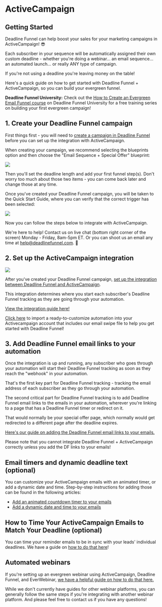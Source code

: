 # ActiveCampaign

## Getting Started

Deadline Funnel can help boost your sales for your marketing campaigns in ActiveCampaign! 😎

Each subscriber in your sequence will be automatically assigned their own custom deadline - whether you're doing a webinar... an email sequence... an automated launch... or really ANY type of campaign.

If you're not using a deadline you're leaving money on the table!

Here's a quick guide on how to get started with Deadline Funnel + ActiveCampaign, so you can build your evergreen funnel.

**Deadline Funnel University:** Check out the [How to Create an Evergreen Email Funnel course](https://university.deadlinefunnel.com/courses/evergreen) on Deadline Funnel University for a free training series on building your first evergreen campaign!

## 1. Create your Deadline Funnel campaign

First things first - you will need to [create a campaign in Deadline Funnel](https://deadlinefunnel.com/promotions/create) before you can set up the integration with ActiveCampaign.

When creating your campaign, we recommend selecting the blueprints option and then choose the "Email Sequence + Special Offer" blueprint:

![](https://s3.amazonaws.com/helpscout.net/docs/assets/53974d6ce4b0c76107b109d1/images/5dfd10952c7d3a7e9ae5636c/file-4mxM9o3U2U.png)

Then you'll set the deadline length and add your first funnel step\(s\). Don't worry too much about those two items - you can come back later and change those at any time.

Once you've created your Deadline Funnel campaign, you will be taken to the Quick Start Guide, where you can verify that the correct trigger has been selected:

![](https://s3.amazonaws.com/helpscout.net/docs/assets/53974d6ce4b0c76107b109d1/images/5dfd11032c7d3a7e9ae56377/file-Y7B45ZIrXI.png)

Now you can follow the steps below to integrate with ActiveCampaign.

We're here to help! Contact us on live chat \(bottom right corner of the screen\) Monday - Friday, 8am-5pm ET. Or you can shoot us an email any time at help@deadlinefunnel.com. 🙂

## 2. Set up the ActiveCampaign integration

![](https://d33v4339jhl8k0.cloudfront.net/docs/assets/53974d6ce4b0c76107b109d1/images/595a76230428637ff8d4430d/file-fYyR57Iyug.gif)

After you've created your Deadline Funnel campaign, [set up the integration between Deadline Funnel and ActiveCampaign](https://documentation.deadlinefunnel.com/article/244-how-to-%20integrate-deadline-funnel-with-activecampaign-api).

This integration determines where you start each subscriber's Deadline Funnel tracking as they are going through your automation.

[View the integration guide here!](https://documentation.deadlinefunnel.com/article/244-how-to-integrate-%20deadline-funnel-with-activecampaign-api)

[Click here](https://www.activecampaign.com/marketplace/recipe/ultimate-%20evergreen-funnel-by-deadline-funnel) to import a ready-to-customize automation into your Activecampaign account that includes our email swipe file to help you get started with Deadline Funnel!

## 3. Add Deadline Funnel email links to your automation

Once the integration is up and running, any subscriber who goes through your automation will start their Deadline Funnel tracking as soon as they reach the "webhook" in your automation.

That's the first key part for Deadline Funnel tracking - tracking the email address of each subscriber as they go through your automation.

The second critical part for Deadline Funnel tracking is to add Deadline Funnel email links to the emails in your automation, wherever you're linking to a page that has a Deadline Funnel timer or redirect on it.

That would normally be your special offer page, which normally would get redirected to a different page after the deadline expires.

[Here's our guide on adding the Deadline Funnel email links to your emails.](https://documentation.deadlinefunnel.com/article/16-expiring-links)

Please note that you cannot integrate Deadline Funnel + ActiveCampaign correctly unless you add the DF links to your emails!

## Email timers and dynamic deadline text \(optional\)

You can customize your ActiveCampaign emails with an animated timer, or add a dynamic date and time. Step-by-step instructions for adding those can be found in the following articles:

* [Add an animated countdown timer to your emails](https://documentation.deadlinefunnel.com/article/246-how-to-add-email-countdown-code-to-activecampaign)
* [Add a dynamic date and time to your emails](https://documentation.deadlinefunnel.com/article/377-how-to-add-a-dynamic-date-and-time-to-activecampaign-email)

## How to Time Your ActiveCampaign Emails to Match Your Deadline \(optional\)

You can time your reminder emails to be in sync with your leads' individual deadlines. We have a guide on [how to do that here](https://documentation.deadlinefunnel.com/article/689-how-to-time-your-%20activecampaign-emails-to-match-your-deadline)!

## Automated webinars

If you're setting up an evergreen webinar using ActiveCampaign, Deadline Funnel, and EverWebinar, [we have a helpful guide on how to do that here.](https://documentation.deadlinefunnel.com/article/494-how-to-integrate-%20everwebinar-with-deadline-funnel-activecampaign-new)

While we don't currently have guides for other webinar platforms, you can generally follow the same steps if you're integrating with another webinar platform. And please feel free to contact us if you have any questions!

